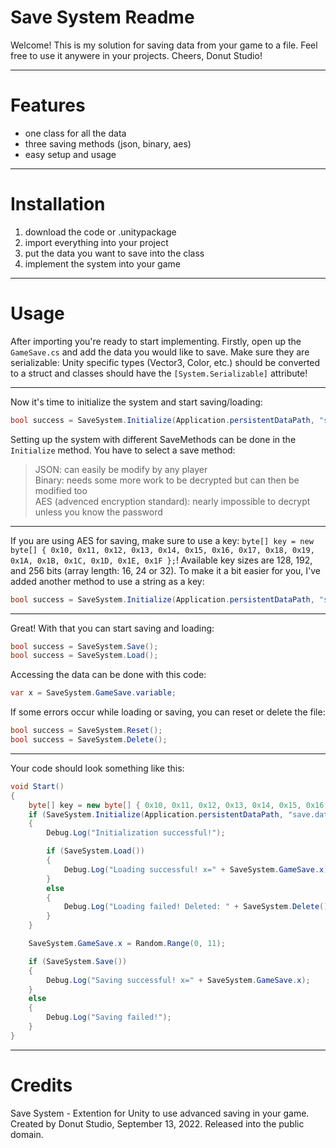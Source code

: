 # Save System Readme
Welcome!
This is my solution for saving data from your game to a file.
Feel free to use it anywere in your projects.
Cheers, Donut Studio!


***
# Features
- one class for all the data
- three saving methods (json, binary, aes)
- easy setup and usage


***
# Installation
1. download the code or .unitypackage
2. import everything into your project
3. put the data you want to save into the class
4. implement the system into your game


***
# Usage
After importing you're ready to start implementing.
Firstly, open up the `GameSave.cs` and add the data you would like to save.
Make sure they are serializable: Unity specific types (Vector3, Color, etc.) should be converted to a struct and classes should have the `[System.Serializable]` attribute!

---
Now it's time to initialize the system and start saving/loading:
```csharp
bool success = SaveSystem.Initialize(Application.persistentDataPath, "save.dat", SaveMethod.json);
```
Setting up the system with different SaveMethods can be done in the `Initialize` method. You have to select a save method:
> JSON: can easily be modify by any player \
> Binary: needs some more work to be decrypted but can then be modified too \
> AES (advenced encryption standard): nearly impossible to decrypt unless you know the password

---
If you are using AES for saving, make sure to use a key: `byte[] key = new byte[] { 0x10, 0x11, 0x12, 0x13, 0x14, 0x15, 0x16, 0x17, 0x18, 0x19, 0x1A, 0x1B, 0x1C, 0x1D, 0x1E, 0x1F };`! Available key sizes are 128, 192, and 256 bits (array length: 16, 24 or 32).
To make it a bit easier for you, I've added another method to use a string as a key:
```csharp
bool success = SaveSystem.Initialize(Application.persistentDataPath, "save.dat", "your secret password");
```

---
Great! With that you can start saving and loading:
```csharp
bool success = SaveSystem.Save();
bool success = SaveSystem.Load();
```
Accessing the data can be done with this code:
```csharp
var x = SaveSystem.GameSave.variable;
```

If some errors occur while loading or saving, you can reset or delete the file:
```csharp
bool success = SaveSystem.Reset();
bool success = SaveSystem.Delete();
```

---
Your code should look something like this:
```csharp
void Start()
{
    byte[] key = new byte[] { 0x10, 0x11, 0x12, 0x13, 0x14, 0x15, 0x16, 0x17, 0x18, 0x19, 0x1A, 0x1B, 0x1C, 0x1D, 0x1E, 0x1F };
    if (SaveSystem.Initialize(Application.persistentDataPath, "save.dat", SaveMethod.aes, key))
    {
        Debug.Log("Initialization successful!");

        if (SaveSystem.Load())
        {
            Debug.Log("Loading successful! x=" + SaveSystem.GameSave.x);
        }
        else
        {
            Debug.Log("Loading failed! Deleted: " + SaveSystem.Delete());
        }
    }

    SaveSystem.GameSave.x = Random.Range(0, 11);

    if (SaveSystem.Save())
    {
        Debug.Log("Saving successful! x=" + SaveSystem.GameSave.x);
    }
    else
    {
        Debug.Log("Saving failed!");
    }
}
```


***
# Credits
Save System - Extention for Unity to use advanced saving in your game.
Created by Donut Studio, September 13, 2022.
Released into the public domain.